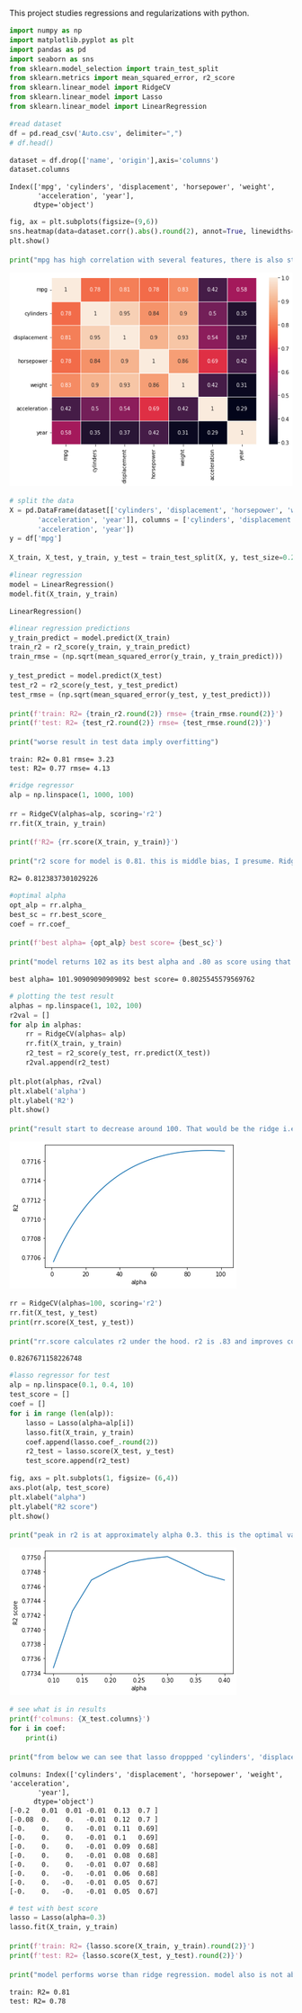 This project studies regressions and regularizations with python.

```python
import numpy as np
import matplotlib.pyplot as plt
import pandas as pd
import seaborn as sns
from sklearn.model_selection import train_test_split
from sklearn.metrics import mean_squared_error, r2_score
from sklearn.linear_model import RidgeCV
from sklearn.linear_model import Lasso
from sklearn.linear_model import LinearRegression
```

```python
#read dataset
df = pd.read_csv('Auto.csv', delimiter=",")
# df.head()
```

```python
dataset = df.drop(['name', 'origin'],axis='columns')
dataset.columns
```

    Index(['mpg', 'cylinders', 'displacement', 'horsepower', 'weight',
           'acceleration', 'year'],
          dtype='object')

```python
fig, ax = plt.subplots(figsize=(9,6))
sns.heatmap(data=dataset.corr().abs().round(2), annot=True, linewidths= 0.5)
plt.show()

print("mpg has high correlation with several features, there is also strong multicollinearity between independent features so we use ridge regression to introduce bias by shrinking parameters")
```

![png](output_3_0.png)

```python
# split the data
X = pd.DataFrame(dataset[['cylinders', 'displacement', 'horsepower', 'weight',
       'acceleration', 'year']], columns = ['cylinders', 'displacement', 'horsepower', 'weight',
       'acceleration', 'year'])
y = df['mpg']

X_train, X_test, y_train, y_test = train_test_split(X, y, test_size=0.2, random_state= 5)
```

```python
#linear regression
model = LinearRegression()
model.fit(X_train, y_train)
```

    LinearRegression()

```python
#linear regression predictions
y_train_predict = model.predict(X_train)
train_r2 = r2_score(y_train, y_train_predict)
train_rmse = (np.sqrt(mean_squared_error(y_train, y_train_predict)))

y_test_predict = model.predict(X_test)
test_r2 = r2_score(y_test, y_test_predict)
test_rmse = (np.sqrt(mean_squared_error(y_test, y_test_predict)))

print(f'train: R2= {train_r2.round(2)} rmse= {train_rmse.round(2)}')
print(f'test: R2= {test_r2.round(2)} rmse= {test_rmse.round(2)}')

print("worse result in test data imply overfitting")
```

    train: R2= 0.81 rmse= 3.23
    test: R2= 0.77 rmse= 4.13

```python
#ridge regressor
alp = np.linspace(1, 1000, 100)

rr = RidgeCV(alphas=alp, scoring='r2')
rr.fit(X_train, y_train)

print(f'R2= {rr.score(X_train, y_train)}')

print("r2 score for model is 0.81. this is middle bias, I presume. RidgeCV was used because it's capability to spit approximation of best alpha.")

```

    R2= 0.8123837301029226

```python
#optimal alpha
opt_alp = rr.alpha_
best_sc = rr.best_score_
coef = rr.coef_

print(f'best alpha= {opt_alp} best score= {best_sc}')

print("model returns 102 as its best alpha and .80 as score using that best alpha")
```

    best alpha= 101.90909090909092 best score= 0.8025545579569762

```python
# plotting the test result
alphas = np.linspace(1, 102, 100)
r2val = []
for alp in alphas:
    rr = RidgeCV(alphas= alp)
    rr.fit(X_train, y_train)
    r2_test = r2_score(y_test, rr.predict(X_test))
    r2val.append(r2_test)

plt.plot(alphas, r2val)
plt.xlabel('alpha')
plt.ylabel('R2')
plt.show()

print("result start to decrease around 100. That would be the ridge i.e alpha value to use")
```

![png](output_9_0.png)

```python
rr = RidgeCV(alphas=100, scoring='r2')
rr.fit(X_test, y_test)
print(rr.score(X_test, y_test))

print("rr.score calculates r2 under the hood. r2 is .83 and improves compared to training data. the model can explain unseen data with creater accuracy than training data. I think model is balanced and ridge regression is one to choose.")
```

    0.8267671158226748

```python
#lasso regressor for test
alp = np.linspace(0.1, 0.4, 10)
test_score = []
coef = []
for i in range (len(alp)):
    lasso = Lasso(alpha=alp[i])
    lasso.fit(X_train, y_train)
    coef.append(lasso.coef_.round(2))
    r2_test = lasso.score(X_test, y_test)
    test_score.append(r2_test)
```

```python
fig, axs = plt.subplots(1, figsize= (6,4))
axs.plot(alp, test_score)
plt.xlabel("alpha")
plt.ylabel("R2 score")
plt.show()

print("peak in r2 is at approximately alpha 0.3. this is the optimal value for lasso regression alpha")
```

![png](output_13_0.png)

```python
# see what is in results
print(f'colmuns: {X_test.columns}')
for i in coef:
    print(i)

print("from below we can see that lasso droppped 'cylinders', 'displacement' and 'horsepower' features as unsable")
```

    colmuns: Index(['cylinders', 'displacement', 'horsepower', 'weight', 'acceleration',
           'year'],
          dtype='object')
    [-0.2   0.01  0.01 -0.01  0.13  0.7 ]
    [-0.08  0.    0.   -0.01  0.12  0.7 ]
    [-0.    0.    0.   -0.01  0.11  0.69]
    [-0.    0.    0.   -0.01  0.1   0.69]
    [-0.    0.    0.   -0.01  0.09  0.68]
    [-0.    0.    0.   -0.01  0.08  0.68]
    [-0.    0.    0.   -0.01  0.07  0.68]
    [-0.    0.   -0.   -0.01  0.06  0.68]
    [-0.    0.   -0.   -0.01  0.05  0.67]
    [-0.    0.   -0.   -0.01  0.05  0.67]

```python
# test with best score
lasso = Lasso(alpha=0.3)
lasso.fit(X_train, y_train)

print(f'train: R2= {lasso.score(X_train, y_train).round(2)}')
print(f'test: R2= {lasso.score(X_test, y_test).round(2)}')

print("model performs worse than ridge regression. model also is not able reduce error on new data. perhaps simplifying the model increases the error, because almost every feature had every strong correlation/relationship with each other. similar results to linear regression.")
```

    train: R2= 0.81
    test: R2= 0.78

